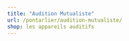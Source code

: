 ```yaml
---
title: "Audition Mutualiste"
url: /pontarlier/audition-mutualiste/
shop: les appareils auditifs
---
```

